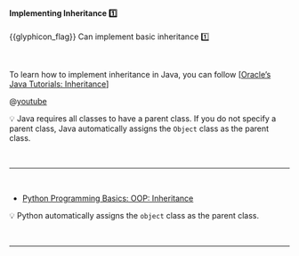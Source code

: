 <div id="title">

#### Implementing Inheritance :one:

</div>

<span id="prereqs"><dynamic-panel src="../../oopDesign/inheritance/what/unit-inElsewhere-asFlat.md" boilerplate header="%%{{glyphicon_education}} Design → OOP → Inheritance → What%%" /></span>

<span id="outcomes">{{glyphicon_flag}} Can implement basic inheritance :one:</span>

<div id="body">

<tabs> 
  <tab header="Java">

To learn how to implement inheritance in Java, you can follow [[Oracle’s Java Tutorials: Inheritance](https://docs.oracle.com/javase/tutorial/java/IandI/subclasses.html)]

<panel type="seamless" header=":tv: A very beginner-friendly video about implementing Java inheritance.">

@[youtube](9JpNY-XAseg)

</panel><p/>

:bulb: Java requires all classes to have a parent class. If you do not specify a parent class, Java automatically assigns the `Object` class as the parent class.

  <hr></tab>
  <tab header="Python">

* [Python Programming Basics: OOP: Inheritance](https://nus-te3201.github.io/website/programming/toc/oop.html#inheritance)

:bulb: Python automatically assigns the `object` class as the parent class.

  <hr></tab>
</tabs>


</div>

<div id="extras">
</div>